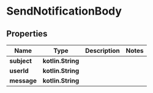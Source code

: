 
# SendNotificationBody

## Properties
Name | Type | Description | Notes
------------ | ------------- | ------------- | -------------
**subject** | **kotlin.String** |  | 
**userId** | **kotlin.String** |  | 
**message** | **kotlin.String** |  | 



